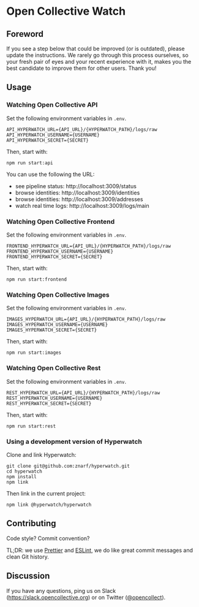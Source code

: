# Open Collective Watch

## Foreword

If you see a step below that could be improved (or is outdated), please update the instructions. We rarely go through this process ourselves, so your fresh pair of eyes and your recent experience with it, makes you the best candidate to improve them for other users. Thank you!

## Usage

### Watching Open Collective API

Set the following environment variables in `.env`.

```
API_HYPERWATCH_URL={API_URL}/{HYPERWATCH_PATH}/logs/raw
API_HYPERWATCH_USERNAME={USERNAME}
API_HYPERWATCH_SECRET={SECRET}
```

Then, start with:

```
npm run start:api
```

You can use the following the URL:

- see pipeline status: http://localhost:3009/status
- browse identities: http://localhost:3009/identities
- browse identities: http://localhost:3009/addresses
- watch real time logs: http://localhost:3009/logs/main

### Watching Open Collective Frontend

Set the following environment variables in `.env`.

```
FRONTEND_HYPERWATCH_URL={API_URL}/{HYPERWATCH_PATH}/logs/raw
FRONTEND_HYPERWATCH_USERNAME={USERNAME}
FRONTEND_HYPERWATCH_SECRET={SECRET}
```

Then, start with:

```
npm run start:frontend
```

### Watching Open Collective Images

Set the following environment variables in `.env`.

```
IMAGES_HYPERWATCH_URL={API_URL}/{HYPERWATCH_PATH}/logs/raw
IMAGES_HYPERWATCH_USERNAME={USERNAME}
IMAGES_HYPERWATCH_SECRET={SECRET}
```

Then, start with:

```
npm run start:images
```

### Watching Open Collective Rest

Set the following environment variables in `.env`.

```
REST_HYPERWATCH_URL={API_URL}/{HYPERWATCH_PATH}/logs/raw
REST_HYPERWATCH_USERNAME={USERNAME}
REST_HYPERWATCH_SECRET={SECRET}
```

Then, start with:

```
npm run start:rest
```

### Using a development version of Hyperwatch

Clone and link Hyperwatch:

```
git clone git@github.com:znarf/hyperwatch.git
cd hyperwatch
npm install
npm link
```

Then link in the current project:

```
npm link @hyperwatch/hyperwatch
```

## Contributing

Code style? Commit convention?

TL;DR: we use [Prettier](https://prettier.io/) and [ESLint](https://eslint.org/), we do like great commit messages and clean Git history.

## Discussion

If you have any questions, ping us on Slack
(https://slack.opencollective.org) or on Twitter
([@opencollect](https://twitter.com/opencollect)).
